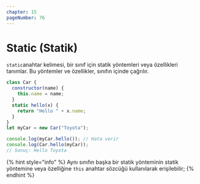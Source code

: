 ```yaml
---
chapter: 15
pageNumber: 76
---
```


# Static (Statik)

`static`anahtar kelimesi, bir sınıf için statik yöntemleri veya özellikleri tanımlar. Bu yöntemler ve özellikler, sınıfın içinde çağrılır.&#x20;

```javascript
class Car {
  constructor(name) {
    this.name = name;
  }
  static hello(x) {
    return "Hello " + x.name;
  }
}
let myCar = new Car("Toyota");

console.log(myCar.hello()); // Hata verir
console.log(Car.hello(myCar));
// Sonuç: Hello Toyota
```

{% hint style="info" %}
Aynı sınıfın başka bir statik yönteminin statik yöntemine veya özelliğine `this` anahtar sözcüğü kullanılarak erişilebilir;
{% endhint %}
